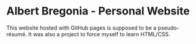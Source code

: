 # Albert Bregonia - Personal Website
This website hosted with GitHub pages is supposed to be a pseudo-résumé. It was also a project to force myself to learn HTML/CSS.
